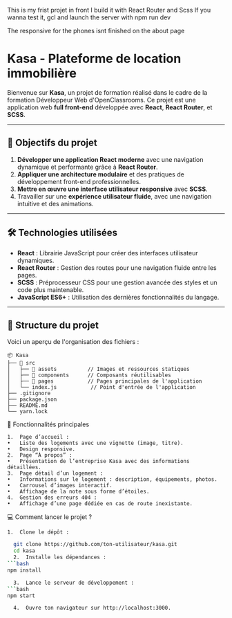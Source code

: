 This is my frist projet in front
I build it with React Router and Scss
If you wanna test it, gcl and launch the server with npm run dev


The responsive for the phones isnt finished on the about page
# Kasa - Plateforme de location immobilière

Bienvenue sur **Kasa**, un projet de formation réalisé dans le cadre de la formation Développeur Web d'OpenClassrooms. Ce projet est une application web **full front-end** développée avec **React**, **React Router**, et **SCSS**. 

---

## 🚀 Objectifs du projet

1. **Développer une application React moderne** avec une navigation dynamique et performante grâce à **React Router**.
2. **Appliquer une architecture modulaire** et des pratiques de développement front-end professionnelles.
3. **Mettre en œuvre une interface utilisateur responsive** avec **SCSS**.
4. Travailler sur une **expérience utilisateur fluide**, avec une navigation intuitive et des animations.

---

## 🛠️ Technologies utilisées

- **React** : Librairie JavaScript pour créer des interfaces utilisateur dynamiques.
- **React Router** : Gestion des routes pour une navigation fluide entre les pages.
- **SCSS** : Préprocesseur CSS pour une gestion avancée des styles et un code plus maintenable.
- **JavaScript ES6+** : Utilisation des dernières fonctionnalités du langage.

---

## 📂 Structure du projet

Voici un aperçu de l'organisation des fichiers : 

```plaintext
📦 Kasa
├── 📂 src
│   ├── 📂 assets          // Images et ressources statiques
│   ├── 📂 components      // Composants réutilisables
│   ├── 📂 pages           // Pages principales de l'application
│   └── index.js           // Point d'entrée de l'application
├── .gitignore
├── package.json
├── README.md
└── yarn.lock
```

🌟 Fonctionnalités principales

	1.	Page d’accueil :
	•	Liste des logements avec une vignette (image, titre).
	•	Design responsive.
	2.	Page “À propos” :
	•	Présentation de l’entreprise Kasa avec des informations détaillées.
	3.	Page détail d’un logement :
	•	Informations sur le logement : description, équipements, photos.
	•	Carrousel d’images interactif.
	•	Affichage de la note sous forme d’étoiles.
	4.	Gestion des erreurs 404 :
	•	Affichage d’une page dédiée en cas de route inexistante.

💻 Comment lancer le projet ?

	1.	Clone le dépôt :
  ```bash
    git clone https://github.com/ton-utilisateur/kasa.git
    cd kasa
	2.	Installe les dépendances :
```bash
npm install

	3.	Lance le serveur de développement :
```bash
npm start

	4.	Ouvre ton navigateur sur http://localhost:3000.
